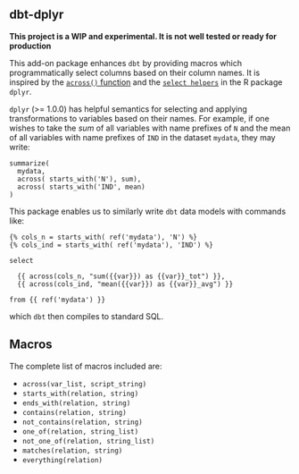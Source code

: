 ## dbt-dplyr

**This project is a WIP and experimental. It is not well tested or ready for production**

This add-on package enhances `dbt` by providing macros which programmatically select columns
based on their column names. It is inspired by the [`across()` function](https://www.tidyverse.org/blog/2020/04/dplyr-1-0-0-colwise/) 
and the [`select helpers`](https://tidyselect.r-lib.org/reference/select_helpers.html) in the R package `dplyr`.

`dplyr` (>= 1.0.0) has helpful semantics for selecting and applying transformations to variables based on their names.
For example, if one wishes to take the *sum* of all variables with name prefixes of `N` and the mean of all variables with
name prefixes of `IND` in the dataset `mydata`, they may write:

```
summarize(
  mydata, 
  across( starts_with('N'), sum),
  across( starts_with('IND', mean)
)
```

This package enables us to similarly write `dbt` data models with commands like:

```
{% cols_n = starts_with( ref('mydata'), 'N') %}
{% cols_ind = starts_with( ref('mydata'), 'IND') %}

select

  {{ across(cols_n, "sum({{var}}) as {{var}}_tot") }},
  {{ across(cols_ind, "mean({{var}}) as {{var}}_avg") }}

from {{ ref('mydata') }}
```

which `dbt` then compiles to standard SQL. 

## Macros

The complete list of macros included are:

- `across(var_list, script_string)`
- `starts_with(relation, string)`
- `ends_with(relation, string)`
- `contains(relation, string)`
- `not_contains(relation, string)`
- `one_of(relation, string_list)`
- `not_one_of(relation, string_list)`
- `matches(relation, string)`
- `everything(relation)`
